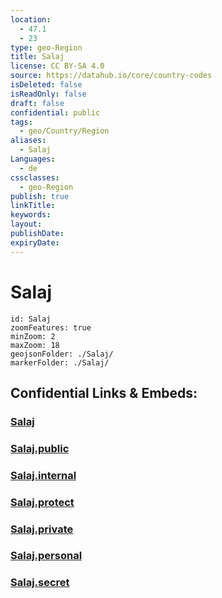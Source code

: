 ```yaml
---
location:
  - 47.1
  - 23
type: geo-Region
title: Salaj
license: CC BY-SA 4.0
source: https://datahub.io/core/country-codes
isDeleted: false
isReadOnly: false
draft: false
confidential: public
tags:
  - geo/Country/Region
aliases:
  - Salaj
Languages:
  - de
cssclasses:
  - geo-Region
publish: true
linkTitle:
keywords:
layout:
publishDate:
expiryDate:
---
```


# Salaj

```leaflet
id: Salaj
zoomFeatures: true 
minZoom: 2 
maxZoom: 18
geojsonFolder: ./Salaj/
markerFolder: ./Salaj/
```


## Confidential Links & Embeds: 

### [Salaj](/_Standards/Earth/Continent/Europe/Europe~East/Romania/Regions~Romania/Romania~Nord-Vest/Salaj.md) 

### [Salaj.public](/_public/Earth/Continent/Europe/Europe~East/Romania/Regions~Romania/Romania~Nord-Vest/Salaj.public.md) 

### [Salaj.internal](/_internal/Earth/Continent/Europe/Europe~East/Romania/Regions~Romania/Romania~Nord-Vest/Salaj.internal.md) 

### [Salaj.protect](/_protect/Earth/Continent/Europe/Europe~East/Romania/Regions~Romania/Romania~Nord-Vest/Salaj.protect.md) 

### [Salaj.private](/_private/Earth/Continent/Europe/Europe~East/Romania/Regions~Romania/Romania~Nord-Vest/Salaj.private.md) 

### [Salaj.personal](/_personal/Earth/Continent/Europe/Europe~East/Romania/Regions~Romania/Romania~Nord-Vest/Salaj.personal.md) 

### [Salaj.secret](/_secret/Earth/Continent/Europe/Europe~East/Romania/Regions~Romania/Romania~Nord-Vest/Salaj.secret.md)

